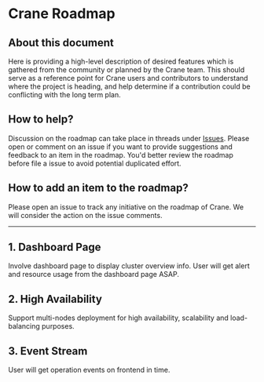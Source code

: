 # Crane Roadmap

## About this document

Here is providing a high-level description of desired features which is gathered from the community or planned by the Crane team. This should serve as a reference point for Crane users and contributors to understand where the project is heading, and help determine if a contribution could be conflicting with the long term plan.

## How to help?

Discussion on the roadmap can take place in threads under [Issues](https://github.com/Dataman-Cloud/crane/issues). Please open or comment on an issue if you want to provide suggestions and feedback to an item in the roadmap. You'd better review the roadmap before file a issue to avoid potential duplicated effort.

## How to add an item to the roadmap?

Please open an issue to track any initiative on the roadmap of Crane. We will consider the action on the issue comments.

---

## 1. Dashboard Page

Involve dashboard page to display cluster overview info. User will get alert and resource usage from the dashboard page ASAP.

## 2. High Availability

Support multi-nodes deployment for high availability, scalability and load-balancing purposes.

## 3. Event Stream

User will get operation events on frontend in time.
